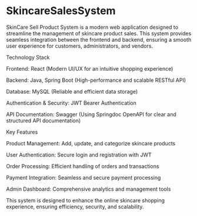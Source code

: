 # SkincareSalesSystem
SkinCare Sell Product System is a modern web application designed to streamline the management of skincare product sales. This system provides seamless integration between the frontend and backend, ensuring a smooth user experience for customers, administrators, and vendors.

Technology Stack

Frontend: React (Modern UI/UX for an intuitive shopping experience)

Backend: Java, Spring Boot (High-performance and scalable RESTful API)

Database: MySQL (Reliable and efficient data storage)

Authentication & Security: JWT Bearer Authentication

API Documentation: Swagger (Using Springdoc OpenAPI for clear and structured API documentation)

Key Features

Product Management: Add, update, and categorize skincare products

User Authentication: Secure login and registration with JWT

Order Processing: Efficient handling of orders and transactions

Payment Integration: Seamless and secure payment processing

Admin Dashboard: Comprehensive analytics and management tools

This system is designed to enhance the online skincare shopping experience, ensuring efficiency, security, and scalability.
